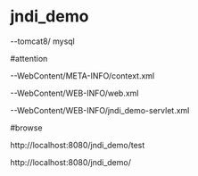 # jndi_demo
--tomcat8/ mysql

#attention

--WebContent/META-INFO/context.xml

--WebContent/WEB-INFO/web.xml

--WebContent/WEB-INFO/jndi_demo-servlet.xml


#browse

http://localhost:8080/jndi_demo/test

http://localhost:8080/jndi_demo/
